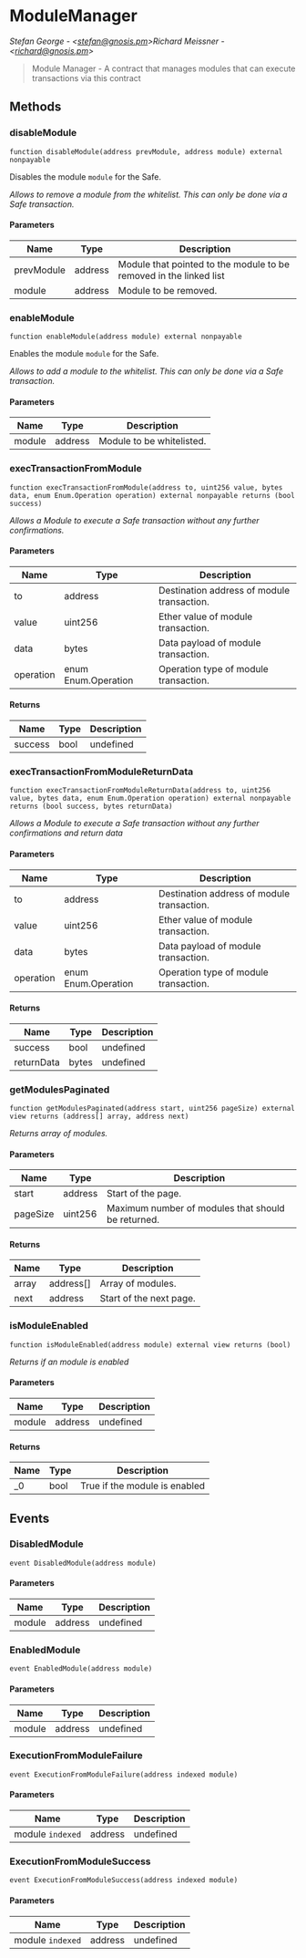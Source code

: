 # ModuleManager

*Stefan George - &lt;stefan@gnosis.pm&gt;Richard Meissner - &lt;richard@gnosis.pm&gt;*

> Module Manager - A contract that manages modules that can execute transactions via this contract





## Methods

### disableModule

```solidity
function disableModule(address prevModule, address module) external nonpayable
```

Disables the module `module` for the Safe.

*Allows to remove a module from the whitelist.      This can only be done via a Safe transaction.*

#### Parameters

| Name | Type | Description |
|---|---|---|
| prevModule | address | Module that pointed to the module to be removed in the linked list
| module | address | Module to be removed.

### enableModule

```solidity
function enableModule(address module) external nonpayable
```

Enables the module `module` for the Safe.

*Allows to add a module to the whitelist.      This can only be done via a Safe transaction.*

#### Parameters

| Name | Type | Description |
|---|---|---|
| module | address | Module to be whitelisted.

### execTransactionFromModule

```solidity
function execTransactionFromModule(address to, uint256 value, bytes data, enum Enum.Operation operation) external nonpayable returns (bool success)
```



*Allows a Module to execute a Safe transaction without any further confirmations.*

#### Parameters

| Name | Type | Description |
|---|---|---|
| to | address | Destination address of module transaction.
| value | uint256 | Ether value of module transaction.
| data | bytes | Data payload of module transaction.
| operation | enum Enum.Operation | Operation type of module transaction.

#### Returns

| Name | Type | Description |
|---|---|---|
| success | bool | undefined

### execTransactionFromModuleReturnData

```solidity
function execTransactionFromModuleReturnData(address to, uint256 value, bytes data, enum Enum.Operation operation) external nonpayable returns (bool success, bytes returnData)
```



*Allows a Module to execute a Safe transaction without any further confirmations and return data*

#### Parameters

| Name | Type | Description |
|---|---|---|
| to | address | Destination address of module transaction.
| value | uint256 | Ether value of module transaction.
| data | bytes | Data payload of module transaction.
| operation | enum Enum.Operation | Operation type of module transaction.

#### Returns

| Name | Type | Description |
|---|---|---|
| success | bool | undefined
| returnData | bytes | undefined

### getModulesPaginated

```solidity
function getModulesPaginated(address start, uint256 pageSize) external view returns (address[] array, address next)
```



*Returns array of modules.*

#### Parameters

| Name | Type | Description |
|---|---|---|
| start | address | Start of the page.
| pageSize | uint256 | Maximum number of modules that should be returned.

#### Returns

| Name | Type | Description |
|---|---|---|
| array | address[] | Array of modules.
| next | address | Start of the next page.

### isModuleEnabled

```solidity
function isModuleEnabled(address module) external view returns (bool)
```



*Returns if an module is enabled*

#### Parameters

| Name | Type | Description |
|---|---|---|
| module | address | undefined

#### Returns

| Name | Type | Description |
|---|---|---|
| _0 | bool | True if the module is enabled



## Events

### DisabledModule

```solidity
event DisabledModule(address module)
```





#### Parameters

| Name | Type | Description |
|---|---|---|
| module  | address | undefined |

### EnabledModule

```solidity
event EnabledModule(address module)
```





#### Parameters

| Name | Type | Description |
|---|---|---|
| module  | address | undefined |

### ExecutionFromModuleFailure

```solidity
event ExecutionFromModuleFailure(address indexed module)
```





#### Parameters

| Name | Type | Description |
|---|---|---|
| module `indexed` | address | undefined |

### ExecutionFromModuleSuccess

```solidity
event ExecutionFromModuleSuccess(address indexed module)
```





#### Parameters

| Name | Type | Description |
|---|---|---|
| module `indexed` | address | undefined |



